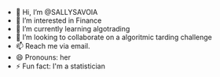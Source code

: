 - 👋 Hi, I’m @SALLYSAVOIA
- 👀 I’m interested in Finance
- 🌱 I’m currently learning algotrading
- 💞️ I’m looking to collaborate on a algoritmic tarding challenge
- 📫 Reach me via email.
- 😄 Pronouns: her
- ⚡ Fun fact: I'm a statistician

<!---
SALLYSAVOIA/SALLYSAVOIA is a ✨ special ✨ repository because its `README.md` (this file) appears on your GitHub profile.
You can click the Preview link to take a look at your changes.
--->
